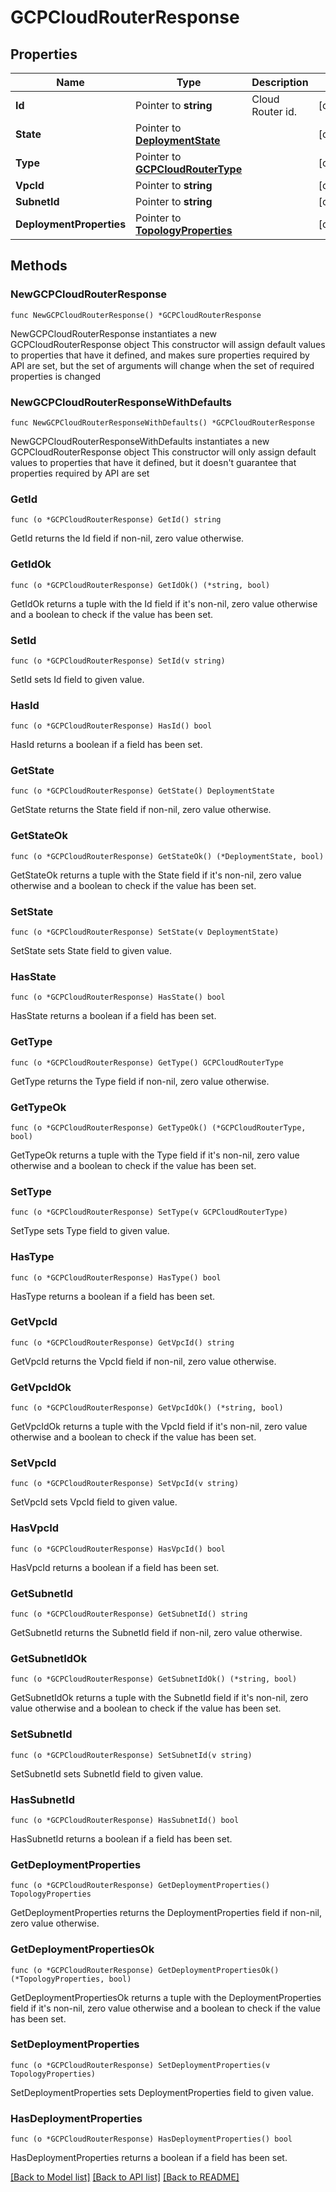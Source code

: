 # GCPCloudRouterResponse

## Properties

Name | Type | Description | Notes
------------ | ------------- | ------------- | -------------
**Id** | Pointer to **string** | Cloud Router id. | [optional] 
**State** | Pointer to [**DeploymentState**](DeploymentState.md) |  | [optional] 
**Type** | Pointer to [**GCPCloudRouterType**](GCPCloudRouterType.md) |  | [optional] 
**VpcId** | Pointer to **string** |  | [optional] 
**SubnetId** | Pointer to **string** |  | [optional] 
**DeploymentProperties** | Pointer to [**TopologyProperties**](TopologyProperties.md) |  | [optional] 

## Methods

### NewGCPCloudRouterResponse

`func NewGCPCloudRouterResponse() *GCPCloudRouterResponse`

NewGCPCloudRouterResponse instantiates a new GCPCloudRouterResponse object
This constructor will assign default values to properties that have it defined,
and makes sure properties required by API are set, but the set of arguments
will change when the set of required properties is changed

### NewGCPCloudRouterResponseWithDefaults

`func NewGCPCloudRouterResponseWithDefaults() *GCPCloudRouterResponse`

NewGCPCloudRouterResponseWithDefaults instantiates a new GCPCloudRouterResponse object
This constructor will only assign default values to properties that have it defined,
but it doesn't guarantee that properties required by API are set

### GetId

`func (o *GCPCloudRouterResponse) GetId() string`

GetId returns the Id field if non-nil, zero value otherwise.

### GetIdOk

`func (o *GCPCloudRouterResponse) GetIdOk() (*string, bool)`

GetIdOk returns a tuple with the Id field if it's non-nil, zero value otherwise
and a boolean to check if the value has been set.

### SetId

`func (o *GCPCloudRouterResponse) SetId(v string)`

SetId sets Id field to given value.

### HasId

`func (o *GCPCloudRouterResponse) HasId() bool`

HasId returns a boolean if a field has been set.

### GetState

`func (o *GCPCloudRouterResponse) GetState() DeploymentState`

GetState returns the State field if non-nil, zero value otherwise.

### GetStateOk

`func (o *GCPCloudRouterResponse) GetStateOk() (*DeploymentState, bool)`

GetStateOk returns a tuple with the State field if it's non-nil, zero value otherwise
and a boolean to check if the value has been set.

### SetState

`func (o *GCPCloudRouterResponse) SetState(v DeploymentState)`

SetState sets State field to given value.

### HasState

`func (o *GCPCloudRouterResponse) HasState() bool`

HasState returns a boolean if a field has been set.

### GetType

`func (o *GCPCloudRouterResponse) GetType() GCPCloudRouterType`

GetType returns the Type field if non-nil, zero value otherwise.

### GetTypeOk

`func (o *GCPCloudRouterResponse) GetTypeOk() (*GCPCloudRouterType, bool)`

GetTypeOk returns a tuple with the Type field if it's non-nil, zero value otherwise
and a boolean to check if the value has been set.

### SetType

`func (o *GCPCloudRouterResponse) SetType(v GCPCloudRouterType)`

SetType sets Type field to given value.

### HasType

`func (o *GCPCloudRouterResponse) HasType() bool`

HasType returns a boolean if a field has been set.

### GetVpcId

`func (o *GCPCloudRouterResponse) GetVpcId() string`

GetVpcId returns the VpcId field if non-nil, zero value otherwise.

### GetVpcIdOk

`func (o *GCPCloudRouterResponse) GetVpcIdOk() (*string, bool)`

GetVpcIdOk returns a tuple with the VpcId field if it's non-nil, zero value otherwise
and a boolean to check if the value has been set.

### SetVpcId

`func (o *GCPCloudRouterResponse) SetVpcId(v string)`

SetVpcId sets VpcId field to given value.

### HasVpcId

`func (o *GCPCloudRouterResponse) HasVpcId() bool`

HasVpcId returns a boolean if a field has been set.

### GetSubnetId

`func (o *GCPCloudRouterResponse) GetSubnetId() string`

GetSubnetId returns the SubnetId field if non-nil, zero value otherwise.

### GetSubnetIdOk

`func (o *GCPCloudRouterResponse) GetSubnetIdOk() (*string, bool)`

GetSubnetIdOk returns a tuple with the SubnetId field if it's non-nil, zero value otherwise
and a boolean to check if the value has been set.

### SetSubnetId

`func (o *GCPCloudRouterResponse) SetSubnetId(v string)`

SetSubnetId sets SubnetId field to given value.

### HasSubnetId

`func (o *GCPCloudRouterResponse) HasSubnetId() bool`

HasSubnetId returns a boolean if a field has been set.

### GetDeploymentProperties

`func (o *GCPCloudRouterResponse) GetDeploymentProperties() TopologyProperties`

GetDeploymentProperties returns the DeploymentProperties field if non-nil, zero value otherwise.

### GetDeploymentPropertiesOk

`func (o *GCPCloudRouterResponse) GetDeploymentPropertiesOk() (*TopologyProperties, bool)`

GetDeploymentPropertiesOk returns a tuple with the DeploymentProperties field if it's non-nil, zero value otherwise
and a boolean to check if the value has been set.

### SetDeploymentProperties

`func (o *GCPCloudRouterResponse) SetDeploymentProperties(v TopologyProperties)`

SetDeploymentProperties sets DeploymentProperties field to given value.

### HasDeploymentProperties

`func (o *GCPCloudRouterResponse) HasDeploymentProperties() bool`

HasDeploymentProperties returns a boolean if a field has been set.


[[Back to Model list]](../README.md#documentation-for-models) [[Back to API list]](../README.md#documentation-for-api-endpoints) [[Back to README]](../README.md)


